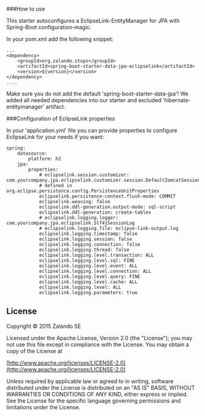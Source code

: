 ###How to use

This starter autoconfigures a EclipseLink-EntityManager for JPA with Spring-Boot configuration-magic.

In your pom.xml add the following snippet:

    ...
    <dependency>
        <groupId>org.zalando.stups</groupId>
        <artifactId>spring-boot-starter-data-jpa-eclipselink</artifactId>
        <version>${version}</version>
    </dependency>
    ....

Make sure you do not add the default 'spring-boot-starter-data-jpa'!
We added all needed dependencies into our starter and excluded 'hibernate-entitymanager' artifact.

###Configuration of EclipseLink properties

In your 'application.yml' file you can provide properties to configure EclipseLink for your needs if you want:

    spring:
        datasource:
            platform: h2
        jpa:
            properties:
                # eclipselink.session.customizer: com.yourcompany.jpa.eclipselink.customizer.session.DefaultZomcatSessionCustomizer
                # defined in org.eclipse.persistence.config.PersistenceUnitProperties
                eclipselink.persistence-context.flush-mode: COMMIT
                eclipselink.weaving: false
                eclipselink.ddl-generation.output-mode: sql-script
                eclipselink.ddl-generation: create-tables
                # eclipselink.logging.logger: com.yourcompany.jpa.eclipselink.Slf4jSessionLog
                # eclipselink.logging.file: eclipse-link-output.log
                eclipselink.logging.timestamp: false
                eclipselink.logging.session: false
                eclipselink.logging.connection: false
                eclipselink.logging.thread: false
                eclipselink.logging.level.transaction: ALL
                eclipselink.logging.level.sql: FINE
                eclipselink.logging.level.event: ALL
                eclipselink.logging.level.connection: ALL
                eclipselink.logging.level.query: FINE
                eclipselink.logging.level.cache: ALL
                eclipselink.logging.level: ALL
                eclipselink.logging.parameters: true


## License

Copyright © 2015 Zalando SE

Licensed under the Apache License, Version 2.0 (the "License");
you may not use this file except in compliance with the License.
You may obtain a copy of the License at

   [http://www.apache.org/licenses/LICENSE-2.0](http://www.apache.org/licenses/LICENSE-2.0)

Unless required by applicable law or agreed to in writing, software
distributed under the License is distributed on an "AS IS" BASIS,
WITHOUT WARRANTIES OR CONDITIONS OF ANY KIND, either express or implied.
See the License for the specific language governing permissions and
limitations under the License.
